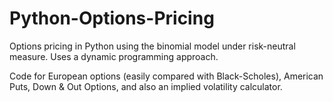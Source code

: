 # Python-Options-Pricing
Options pricing in Python using the binomial model under risk-neutral measure. Uses a dynamic programming approach. 

Code for European options (easily compared with Black-Scholes), American Puts, Down & Out Options, and also an implied volatility calculator.
